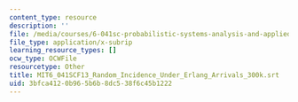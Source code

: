 ```yaml
---
content_type: resource
description: ''
file: /media/courses/6-041sc-probabilistic-systems-analysis-and-applied-probability-fall-2013/3bfca4120b965b6b8dc538f6c45b1222_MIT6_041SCF13_Random_Incidence_Under_Erlang_Arrivals_300k.vtt
file_type: application/x-subrip
learning_resource_types: []
ocw_type: OCWFile
resourcetype: Other
title: MIT6_041SCF13_Random_Incidence_Under_Erlang_Arrivals_300k.srt
uid: 3bfca412-0b96-5b6b-8dc5-38f6c45b1222
---
```

